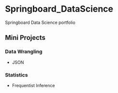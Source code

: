 # Springboard_DataScience
Springboard Data Science portfolio


## Mini Projects

### Data Wrangling
- JSON

### Statistics
- Frequentist Inference
